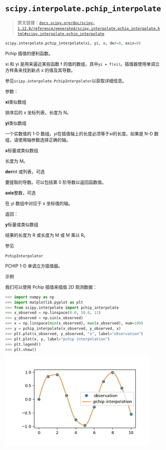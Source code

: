 # `scipy.interpolate.pchip_interpolate`

> 原文链接：[`docs.scipy.org/doc/scipy-1.12.0/reference/generated/scipy.interpolate.pchip_interpolate.html#scipy.interpolate.pchip_interpolate`](https://docs.scipy.org/doc/scipy-1.12.0/reference/generated/scipy.interpolate.pchip_interpolate.html#scipy.interpolate.pchip_interpolate)

```py
scipy.interpolate.pchip_interpolate(xi, yi, x, der=0, axis=0)
```

Pchip 插值的便利函数。

xi 和 yi 是用来逼近某些函数 f 的值的数组，其中`yi = f(xi)`。插值器使用单调立方样条来找到新点 x 的值及其导数。

参见`scipy.interpolate.PchipInterpolator`以获取详细信息。

参数：

**xi**类似数组

排序后的 x 坐标列表，长度为 N。

**yi**类似数组

一个实数值的 1-D 数组。*yi*在插值轴上的长度必须等于*xi*的长度。如果是 N-D 数组，请使用轴参数选择正确的轴。

**x**标量或类似数组

长度为 M。

**der**int 或列表，可选

要提取的导数。可以包括第 0 阶导数以返回函数值。

**axis**整数，可选

在 yi 数组中对应于 x 坐标值的轴。

返回：

**y**标量或类似数组

结果的长度为 R 或长度为 M 或 M 乘以 R。

参见

`PchipInterpolator`

PCHIP 1-D 单调立方插值器。

示例

我们可以使用 Pchip 插值来插值 2D 观测数据：

```py
>>> import numpy as np
>>> import matplotlib.pyplot as plt
>>> from scipy.interpolate import pchip_interpolate
>>> x_observed = np.linspace(0.0, 10.0, 11)
>>> y_observed = np.sin(x_observed)
>>> x = np.linspace(min(x_observed), max(x_observed), num=100)
>>> y = pchip_interpolate(x_observed, y_observed, x)
>>> plt.plot(x_observed, y_observed, "o", label="observation")
>>> plt.plot(x, y, label="pchip interpolation")
>>> plt.legend()
>>> plt.show() 
```

![../../_images/scipy-interpolate-pchip_interpolate-1.png](img/bfc6eb82cd5b7de142f14b87be3ea060.png)
